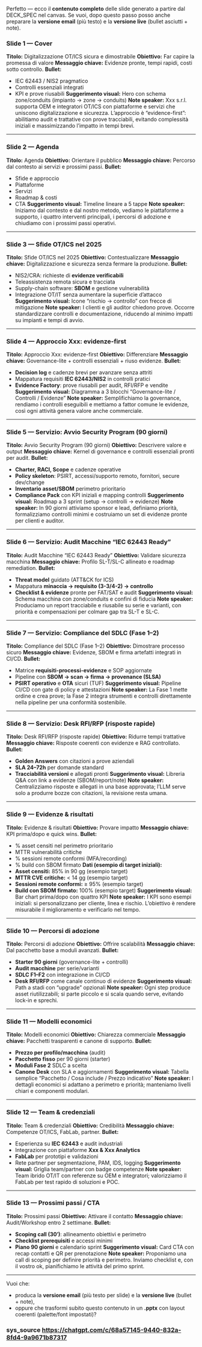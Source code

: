 Perfetto — ecco il **contenuto completo** delle slide generato a partire dal DECK\_SPEC nel canvas. Se vuoi, dopo questo passo posso anche preparare la **versione email** (più testo) e la **versione live** (bullet asciutti + note).

### Slide 1 — Cover

**Titolo:** Digitalizzazione OT/ICS sicura e dimostrabile
**Obiettivo:** Far capire la promessa di valore
**Messaggio chiave:** Evidenze pronte, tempi rapidi, costi sotto controllo.
**Bullet:**

* IEC 62443 / NIS2 pragmatico
* Controlli essenziali integrati
* KPI e prove riusabili
  **Suggerimento visual:** Hero con schema zone/conduits (impianto → zone → conduits)
  **Note speaker:** Xxx s.r.l. supporta OEM e integratori OT/ICS con piattaforme e servizi che uniscono digitalizzazione e sicurezza. L’approccio è “evidence-first”: abilitiamo audit e trattative con prove tracciabili, evitando complessità iniziali e massimizzando l’impatto in tempi brevi.

---

### Slide 2 — Agenda

**Titolo:** Agenda
**Obiettivo:** Orientare il pubblico
**Messaggio chiave:** Percorso dal contesto ai servizi e prossimi passi.
**Bullet:**

* Sfide e approccio
* Piattaforme
* Servizi
* Roadmap & costi
* CTA
  **Suggerimento visual:** Timeline lineare a 5 tappe
  **Note speaker:** Iniziamo dal contesto e dal nostro metodo, vediamo le piattaforme a supporto, i quattro interventi principali, i percorsi di adozione e chiudiamo con i prossimi passi operativi.

---

### Slide 3 — Sfide OT/ICS nel 2025

**Titolo:** Sfide OT/ICS nel 2025
**Obiettivo:** Contestualizzare
**Messaggio chiave:** Digitalizzazione e sicurezza senza fermare la produzione.
**Bullet:**

* NIS2/CRA: richieste di **evidenze verificabili**
* Teleassistenza remota sicura e tracciata
* Supply-chain software: **SBOM** e gestione vulnerabilità
* Integrazione OT/IT senza aumentare la superficie d’attacco
  **Suggerimento visual:** Icone “rischio → controllo” con frecce di mitigazione
  **Note speaker:** I clienti e gli auditor chiedono prove. Occorre standardizzare controlli e documentazione, riducendo al minimo impatti su impianti e tempi di avvio.

---

### Slide 4 — Approccio Xxx: evidenze-first

**Titolo:** Approccio Xxx: evidenze-first
**Obiettivo:** Differenziare
**Messaggio chiave:** Governance-lite + controlli essenziali + riuso evidenze.
**Bullet:**

* **Decision log** e cadenze brevi per avanzare senza attriti
* Mappatura requisiti **IEC 62443/NIS2** in controlli pratici
* **Evidence Factory**: prove riusabili per audit, RFI/RFP e vendite
  **Suggerimento visual:** Diagramma a 3 blocchi “Governance-lite / Controlli / Evidenze”
  **Note speaker:** Semplifichiamo la governance, rendiamo i controlli eseguibili e mettiamo a fattor comune le evidenze, così ogni attività genera valore anche commerciale.

---

### Slide 5 — Servizio: Avvio Security Program (90 giorni)

**Titolo:** Avvio Security Program (90 giorni)
**Obiettivo:** Descrivere valore e output
**Messaggio chiave:** Kernel di governance e controlli essenziali pronti per audit.
**Bullet:**

* **Charter, RACI, Scope** e cadenze operative
* **Policy skeleton**: PSIRT, accessi/supporto remoto, fornitori, secure dev/change
* **Inventario asset/SBOM** perimetro prioritario
* **Compliance Pack** con KPI iniziali e mapping controlli
  **Suggerimento visual:** Roadmap a 3 sprint (setup → controlli → evidenze)
  **Note speaker:** In 90 giorni attiviamo sponsor e lead, definiamo priorità, formalizziamo controlli minimi e costruiamo un set di evidenze pronte per clienti e auditor.

---

### Slide 6 — Servizio: Audit Macchine “IEC 62443 Ready”

**Titolo:** Audit Macchine “IEC 62443 Ready”
**Obiettivo:** Validare sicurezza macchina
**Messaggio chiave:** Profilo SL-T/SL-C allineato e roadmap remediation.
**Bullet:**

* **Threat model** guidato (ATT\&CK for ICS)
* Mappatura **minaccia → requisito (3-3/4-2) → controllo**
* **Checklist & evidenze** pronte per FAT/SAT e audit
  **Suggerimento visual:** Schema macchina con zone/conduits e confini di fiducia
  **Note speaker:** Produciamo un report tracciabile e riusabile su serie e varianti, con priorità e compensazioni per colmare gap tra SL-T e SL-C.

---

### Slide 7 — Servizio: Compliance del SDLC (Fase 1–2)

**Titolo:** Compliance del SDLC (Fase 1–2)
**Obiettivo:** Dimostrare processo sicuro
**Messaggio chiave:** Evidenze, SBOM e firma artefatti integrati in CI/CD.
**Bullet:**

* Matrice **requisiti-processi-evidenze** e SOP aggiornate
* Pipeline con **SBOM → scan → firma → provenance (SLSA)**
* **PSIRT operativo** e **OTA** sicuri (TUF)
  **Suggerimento visual:** Pipeline CI/CD con gate di policy e attestazioni
  **Note speaker:** La Fase 1 mette ordine e crea prove; la Fase 2 integra strumenti e controlli direttamente nella pipeline per una conformità sostenibile.

---

### Slide 8 — Servizio: Desk RFI/RFP (risposte rapide)

**Titolo:** Desk RFI/RFP (risposte rapide)
**Obiettivo:** Ridurre tempi trattative
**Messaggio chiave:** Risposte coerenti con evidenze e RAG controllato.
**Bullet:**

* **Golden Answers** con citazioni a prove aziendali
* **SLA 24–72h** per domande standard
* **Tracciabilità versioni** e allegati pronti
  **Suggerimento visual:** Libreria Q\&A con link a evidenze (SBOM/report/note)
  **Note speaker:** Centralizziamo risposte e allegati in una base approvata; l’LLM serve solo a produrre bozze con citazioni, la revisione resta umana.

---

### Slide 9 — Evidenze & risultati

**Titolo:** Evidenze & risultati
**Obiettivo:** Provare impatto
**Messaggio chiave:** KPI prima/dopo e quick wins.
**Bullet:**

* % asset censiti nel perimetro prioritario
* MTTR vulnerabilità critiche
* % sessioni remote conformi (MFA/recording)
* % build con SBOM firmato
  **Dati (esempio di target iniziali):**
* **Asset censiti:** 85% in 90 gg (esempio target)
* **MTTR CVE critiche:** < 14 gg (esempio target)
* **Sessioni remote conformi:** ≥ 95% (esempio target)
* **Build con SBOM firmato:** 100% (esempio target)
  **Suggerimento visual:** Bar chart prima/dopo con quattro KPI
  **Note speaker:** I KPI sono esempi iniziali: si personalizzano per cliente, linea e rischio. L’obiettivo è rendere misurabile il miglioramento e verificarlo nel tempo.

---

### Slide 10 — Percorsi di adozione

**Titolo:** Percorsi di adozione
**Obiettivo:** Offrire scalabilità
**Messaggio chiave:** Dal pacchetto base a moduli avanzati.
**Bullet:**

* **Starter 90 giorni** (governance-lite + controlli)
* **Audit macchine** per serie/varianti
* **SDLC F1–F2** con integrazione in CI/CD
* **Desk RFI/RFP** come canale continuo di evidenze
  **Suggerimento visual:** Path a stadi con “upgrade” opzionali
  **Note speaker:** Ogni step produce asset riutilizzabili; si parte piccolo e si scala quando serve, evitando lock-in e sprechi.

---

### Slide 11 — Modelli economici

**Titolo:** Modelli economici
**Obiettivo:** Chiarezza commerciale
**Messaggio chiave:** Pacchetti trasparenti e canone di supporto.
**Bullet:**

* **Prezzo per profilo/macchina** (audit)
* **Pacchetto fisso** per 90 giorni (starter)
* **Moduli Fase 2** SDLC a scelta
* **Canone Desk** con SLA e aggiornamenti
  **Suggerimento visual:** Tabella semplice “Pacchetto / Cosa include / Prezzo indicativo”
  **Note speaker:** I dettagli economici si adattano a perimetro e priorità; manteniamo livelli chiari e componenti modulari.

---

### Slide 12 — Team & credenziali

**Titolo:** Team & credenziali
**Obiettivo:** Credibilità
**Messaggio chiave:** Competenze OT/ICS, FabLab, partner.
**Bullet:**

* Esperienza su **IEC 62443** e audit industriali
* Integrazione con piattaforme **Xxx & Xxx Analytics**
* **FabLab** per prototipi e validazioni
* Rete partner per segmentazione, PAM, IDS, logging
  **Suggerimento visual:** Griglia team/partner con badge competenze
  **Note speaker:** Team ibrido OT/IT con referenze su OEM e integratori; valorizziamo il FabLab per test rapido di soluzioni e POC.

---

### Slide 13 — Prossimi passi / CTA

**Titolo:** Prossimi passi
**Obiettivo:** Attivare il contatto
**Messaggio chiave:** Audit/Workshop entro 2 settimane.
**Bullet:**

* **Scoping call (30′)**: allineamento obiettivi e perimetro
* **Checklist prerequisiti** e accessi minimi
* **Piano 90 giorni** e calendario sprint
  **Suggerimento visual:** Card CTA con recap contatti e QR per prenotazione
  **Note speaker:** Proponiamo una call di scoping per definire priorità e perimetro. Inviamo checklist e, con il vostro ok, pianifichiamo le attività del primo sprint.

---

Vuoi che:

* produca la **versione email** (più testo per slide) e la **versione live** (bullet + note),
* oppure che trasformi subito questo contenuto in un **.pptx** con layout coerenti (palette/font impostati)?

### sys_source https://chatgpt.com/c/68a57145-9440-832a-8fd4-9a9671b87317
